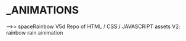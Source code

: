 # _ANIMATIONS
-->> spaceRainbow V5d
Repo of HTML / CSS / JAVASCRIPT assets
V2: rainbow rain ainimation

